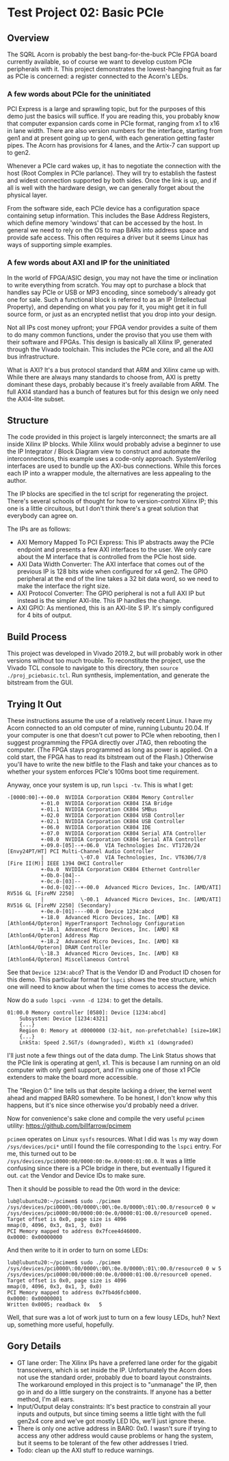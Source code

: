 # Test Project 02: Basic PCIe

## Overview
The SQRL Acorn is probably the best bang-for-the-buck PCIe FPGA board currently available,
so of course we want to develop custom PCIe peripherals with it.
This project demonstrates the lowest-hanging fruit as far as PCIe is concerned: 
a register connected to the Acorn's LEDs.

### A few words about PCIe for the uninitiated
PCI Express is a large and sprawling topic, but for the purposes of this demo
just the basics will suffice. If you are reading this, you probably know that
computer expansion cards come in PCIe format, ranging from x1 to x16 in lane width.
There are also version numbers for the interface, starting from gen1 and at present
going up to gen4, with each generation getting faster pipes.
The Acorn has provisions for 4 lanes, and the Artix-7 can support up to gen2.

Whenever a PCIe card wakes up, it has to negotiate the connection
with the host (Root Complex in PCIe parlance). They will try to establish the
fastest and widest connection supported by both sides. Once the link is up,
and if all is well with the hardware design, we can generally forget about the physical layer.

From the software side, each PCIe device has a configuration space containing setup
information. This includes the Base Address Registers, which define memory 'windows' that
can be accessed by the host.
In general we need to rely on the OS to map BARs into address space and provide safe access.
This often requires a driver but it seems Linux has ways of supporting simple examples.

### A few words about AXI and IP for the uninitiated
In the world of FPGA/ASIC design, you may not have the time or inclination to write everything from scratch.
You may opt to purchase a block that handles say PCIe or USB or MP3 encoding, since somebody's already got one for sale.
Such a functional block is referred to as an IP (Intellectual Property), and depending on what you pay for it,
you might get it in full source form, or just as an encrypted netlist that you drop into your design.

Not all IPs cost money upfront; your FPGA vendor provides a suite of them to do many common functions, under the proviso
that you use them with their software and FPGAs. 
This design is basically all Xilinx IP, generated through the Vivado toolchain.
This includes the PCIe core, and all the AXI bus infrastructure.

What is AXI? It's a bus protocol standard that ARM and Xilinx came up with.
While there are always many standards to choose from, AXI is pretty dominant these days,
probably because it's freely available from ARM.
The full AXI4 standard has a bunch of features but for this design we only need the AXI4-lite subset.

## Structure
The code provided in this project is largely interconnect; the smarts are all inside Xilinx IP blocks.
While Xilinx would probably advise a beginner to use the IP Integrator / Block Diagram view to construct
and automate the interconnections, this example uses a code-only approach.
SystemVerilog interfaces are used to bundle up the AXI-bus connections.
While this forces each IP into a wrapper module, the alternatives are less appealing to the author.

The IP blocks are specified in the tcl script for regenerating the project.
There's several schools of thought for how to version-control Xilinx IP; this one is a little circuitous,
but I don't think there's a great solution that everybody can agree on.

The IPs are as follows:
* AXI Memory Mapped To PCI Express: This IP abstracts away the PCIe endpoint and presents a few AXI interfaces to the user.
We only care about the M interface that is controlled from the PCIe host side.
* AXI Data Width Converter: The AXI interface that comes out of the previous IP is 128 bits wide when configured for x4 gen2.
The GPIO peripheral at the end of the line takes a 32 bit data word, so we need to make the interface the right size.
* AXI Protocol Converter: The GPIO peripheral is not a full AXI IP but instead is the simpler AXI-lite.
This IP handles the change.
* AXI GPIO: As mentioned, this is an AXI-lite S IP. It's simply configured for 4 bits of output.

## Build Process
This project was developed in Vivado 2019.2, but will probably work in other versions without too much trouble.
To reconstitute the project, use the Vivado TCL console to navigate to this directory, then `source ./proj_pciebasic.tcl`.
Run synthesis, implementation, and generate the bitstream from the GUI. 

## Trying It Out
These instructions assume the use of a relatively recent Linux.
I have my Acorn connected to an old computer of mine, running Lubuntu 20.04.
If your computer is one that doesn't cut power to PCIe when rebooting,
then I suggest programming the FPGA directly over JTAG, then rebooting the computer.
(The FPGA stays programmed as long as power is applied. 
On a cold start, the FPGA has to read its bitstream out of the Flash.)
Otherwise you'll have to write the new bitfile to the Flash
and take your chances as to whether your system enforces PCIe's 100ms boot time requirement.

Anyway, once your system is up, run `lspci -tv`. This is what I get:
```
-[0000:00]-+-00.0  NVIDIA Corporation CK804 Memory Controller
           +-01.0  NVIDIA Corporation CK804 ISA Bridge
           +-01.1  NVIDIA Corporation CK804 SMBus
           +-02.0  NVIDIA Corporation CK804 USB Controller
           +-02.1  NVIDIA Corporation CK804 USB Controller
           +-06.0  NVIDIA Corporation CK804 IDE
           +-07.0  NVIDIA Corporation CK804 Serial ATA Controller
           +-08.0  NVIDIA Corporation CK804 Serial ATA Controller
           +-09.0-[05]--+-06.0  VIA Technologies Inc. VT1720/24 [Envy24PT/HT] PCI Multi-Channel Audio Controller
           |            \-07.0  VIA Technologies, Inc. VT6306/7/8 [Fire II(M)] IEEE 1394 OHCI Controller
           +-0a.0  NVIDIA Corporation CK804 Ethernet Controller
           +-0b.0-[04]--
           +-0c.0-[03]--
           +-0d.0-[02]--+-00.0  Advanced Micro Devices, Inc. [AMD/ATI] RV516 GL [FireMV 2250]
           |            \-00.1  Advanced Micro Devices, Inc. [AMD/ATI] RV516 GL [FireMV 2250] (Secondary)
           +-0e.0-[01]----00.0  Device 1234:abcd
           +-18.0  Advanced Micro Devices, Inc. [AMD] K8 [Athlon64/Opteron] HyperTransport Technology Configuration
           +-18.1  Advanced Micro Devices, Inc. [AMD] K8 [Athlon64/Opteron] Address Map
           +-18.2  Advanced Micro Devices, Inc. [AMD] K8 [Athlon64/Opteron] DRAM Controller
           \-18.3  Advanced Micro Devices, Inc. [AMD] K8 [Athlon64/Opteron] Miscellaneous Control
```
See that `Device 1234:abcd`? That is the Vendor ID and Product ID chosen for this demo.
This particular format for `lspci` shows the tree structure, which one will
need to know about when the time comes to access the device.

Now do a `sudo lspci -vvnn -d 1234:` to get the details.
```
01:00.0 Memory controller [0580]: Device [1234:abcd]
	Subsystem: Device [1234:4321]
	{...}
	Region 0: Memory at d0000000 (32-bit, non-prefetchable) [size=16K]
	{...}
	LnkSta:	Speed 2.5GT/s (downgraded), Width x1 (downgraded)
```
I'll just note a few things out of the data dump. 
The Link Status shows that the PCIe link is operating at gen1, x1.
This is because I am running on an old computer with only gen1 support, 
and I'm using one of those x1 PCIe extenders to make the board more accessible.

The "Region 0:" line tells us that despite lacking a driver, the kernel went ahead and mapped BAR0 somewhere.
To be honest, I don't know why this happens, but it's nice since otherwise you'd probably need a driver.

Now for convenience's sake clone and compile the very useful `pcimem` utility: https://github.com/billfarrow/pcimem

`pcimem` operates on Linux `sysfs` resources. 
What I did was `ls` my way down `/sys/devices/pci*` until I found the file corresponding to the `lspci` entry.
For me, this turned out to be `/sys/devices/pci0000:00/0000:00:0e.0/0000:01:00.0`.
It was a little confusing since there is a PCIe bridge in there, but eventually I figured it out.
`cat` the Vendor and Device IDs to make sure.

Then it should be possible to read the 0th word in the device:
```
lub@lubuntu20:~/pcimem$ sudo ./pcimem /sys/devices/pci0000\:00/0000\:00\:0e.0/0000\:01\:00.0/resource0 0 w
/sys/devices/pci0000:00/0000:00:0e.0/0000:01:00.0/resource0 opened.
Target offset is 0x0, page size is 4096
mmap(0, 4096, 0x3, 0x1, 3, 0x0)
PCI Memory mapped to address 0x7fcee4d46000.
0x0000: 0x00000000
```
And then write to it in order to turn on some LEDs:
```
lub@lubuntu20:~/pcimem$ sudo ./pcimem /sys/devices/pci0000\:00/0000\:00\:0e.0/0000\:01\:00.0/resource0 0 w 5
/sys/devices/pci0000:00/0000:00:0e.0/0000:01:00.0/resource0 opened.
Target offset is 0x0, page size is 4096
mmap(0, 4096, 0x3, 0x1, 3, 0x0)
PCI Memory mapped to address 0x7fb4d6fcb000.
0x0000: 0x00000001
Written 0x0005; readback 0x   5
```
Well, that sure was a lot of work just to turn on a few lousy LEDs, huh?
Next up, something more useful, hopefully.

## Gory Details
* GT lane order: The Xilinx IPs have a preferred lane order for the gigabit transceivers,
which is set inside the IP.
Unfortunately the Acorn does not use the standard order, probably due to board layout constraints.
The workaround employed in this project is to "unmanage" the IP, then go in and do a little surgery
on the constraints. If anyone has a better method, I'm all ears.
* Input/Output delay constraints: It's best practice to constrain all your inputs and outputs, 
but since timing seems a little tight with the full gen2x4 core and we've got mostly LED IOs, we'll just ignore these.
* There is only one active address in BAR0: 0x0. 
I wasn't sure if trying to access any other address would cause problems or hang the system,
but it seems to be tolerant of the few other addresses I tried.
* Todo: clean up the AXI stuff to reduce warnings.
